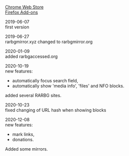 [Chrome Web Store](https://chrome.google.com/webstore/detail/rarbg-auto-thumbnails/kljpddhejilnkhofpnkclkipamnkjbff)\
[Firefox Add-ons](https://addons.mozilla.org/en-US/firefox/addon/rarbg-auto-thumbnails/)

2019-06-07\
first version

2019-06-27\
rarbgmirror.xyz changed to rarbgmirror.org

2020-01-09\
added rarbgaccessed.org

2020-10-19\
new features:
- automatically focus search field,
- automatically show 'media info', 'files' and NFO blocks.

added several RARBG sites.

2020-10-23\
fixed changing of URL hash when showing blocks

2020-12-08\
new features:
- mark links,
- donations.

Added some mirrors.
